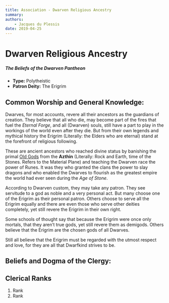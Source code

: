 ```yaml
---
title: Association - Dwarven Religious Ancestry
summary: 
authors:
    - Jacques du Plessis
date: 2019-04-25
---
```

# Dwarven Religious Ancestry
##### The Beliefs of the Dwarven Pantheon

* **Type:** Polytheistic
* **Patron Deity:** The Erigrim

## Common Worship and General Knowledge:
Dwarves, for most accounts, revere all their ancestors as the guardians of creation.  They believe that all who die, may become part of the fires that fuel the _Eternal Forge_, and all (Dwarven) souls, still have a part to play in the workings of the world even after they die.  But from their own legends and mythical history the Erigrim (Literally: the Elders who are eternal) stand at the forefront of religious following.

These are ancient ancestors who reached divine status by banishing the primal [Old Gods](/religion/deities/dwarf_old_ones) from the **Azthin** (Literally: Rock and Earth, time of the Stones.  Refers to the Material Plane) and teaching the Dwarven race the power of Runes.  It was they who granted the clans the power to slay dragons and who enabled the Dwarves to flourish as the greatest empire the world had ever seen during the _Age of Stone_.

According to Dwarven custom, they may take any patron.  They see servitude to a god as noble and a very personal act.  But many choose one of the Erigrim as their personal patron.  Others choose to serve all the Erigrim equally and there are even those who serve other deities completely, yet still revere the Erigrim in their own right.

Some schools of thought say that because the Erigrim were once only mortals, that they aren’t true gods, yet still revere them as demigods.  Others believe that the Erigrim are the chosen gods of all Dwarves.

Still all believe that the Erigrim must be regarded with the utmost respect and love, for they are all that Dwarfkind strives to be.

## Beliefs and Dogma of the Clergy: 


## Clerical Ranks
1. Rank
2. Rank
